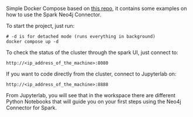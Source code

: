 Simple Docker Compose based on [this repo](https://github.com/cluster-apps-on-docker/spark-standalone-cluster-on-docker), it contains some examples on how to use the Spark Neo4j Connector.


To start the project, just run:

```shell
# -d is for detached mode (runs everything in background)
docker compose up -d
```

To check the status of the cluster through the spark UI, just connect to:
```shell
http://<ip_address_of_the_machine>:8080
```

If you want to code directly from the cluster, connect to Jupyterlab on:
```shell
http://<ip_address_of_the_machine>:8888
```

From Jupyterlab, you will see that in the workspace there are different Python Notebooks that will guide you on your first steps using the Neo4j Connector for Spark.